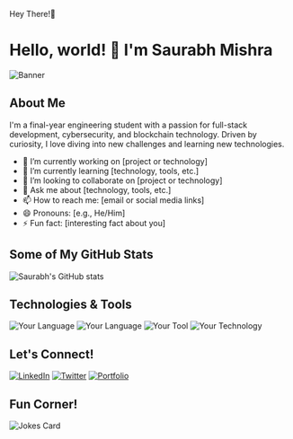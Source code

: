 Hey There!👋
# Hello, world! 👋 I'm Saurabh Mishra

![Banner](URL_TO_YOUR_BANNER_IMAGE)

## About Me

I'm a final-year engineering student with a passion for full-stack development, cybersecurity, and blockchain technology. Driven by curiosity, I love diving into new challenges and learning new technologies.

- 🔭 I’m currently working on [project or technology]
- 🌱 I’m currently learning [technology, tools, etc.]
- 👯 I’m looking to collaborate on [project or technology]
- 💬 Ask me about [technology, tools, etc.]
- 📫 How to reach me: [email or social media links]
- 😄 Pronouns: [e.g., He/Him]
- ⚡ Fun fact: [interesting fact about you]

## Some of My GitHub Stats

![Saurabh's GitHub stats](https://github-readme-stats.vercel.app/api?username=YOUR_GITHUB_USERNAME&show_icons=true&theme=radical)

## Technologies & Tools

![Your Language](URL_TO_LANGUAGE_BADGE)
![Your Language](URL_TO_LANGUAGE_BADGE)
![Your Tool](URL_TO_TOOL_BADGE)
![Your Technology](URL_TO_TECHNOLOGY_BADGE)

<!-- Replace the URLs with the badge images you want to show -->

## Let's Connect!

[![LinkedIn](URL_TO_LINKEDIN_BADGE)](YOUR_LINKEDIN_PROFILE)
[![Twitter](URL_TO_TWITTER_BADGE)](YOUR_TWITTER_PROFILE)
[![Portfolio](URL_TO_PORTFOLIO_BADGE)](YOUR_PORTFOLIO_WEBSITE)

<!-- Add or remove any social links accordingly -->

## Fun Corner!

![Jokes Card](https://readme-jokes.vercel.app/api)  <!-- This API displays random dev jokes -->
